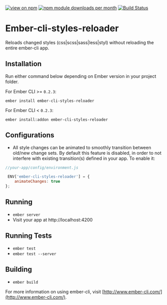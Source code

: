 [![view on npm](http://img.shields.io/npm/v/ember-cli-styles-reloader.svg)](https://www.npmjs.org/package/ember-cli-styles-reloader)
[![npm module downloads per month](http://img.shields.io/npm/dm/ember-cli-styles-reloader.svg)](https://www.npmjs.org/package/ember-cli-styles-reloader)
[![Build Status](https://travis-ci.org/xomaczar/ember-cli-styles-reloader.png?branch=master)](https://travis-ci.org/xomaczar/ember-cli-styles-reloader)

# Ember-cli-styles-reloader
Reloads changed styles (css|scss|sass|less|styl) without reloading the entire ember-cli app.

## Installation

Run either command below depending on Ember version in your project folder.

For Ember CLI >= `0.2.3`:

```shell
ember install ember-cli-styles-reloader
```

For Ember CLI < `0.2.3`:

```shell
ember install:addon ember-cli-styles-reloader
```

## Configurations

* All style changes can be animated to smoothly transition between old/new change sets.
By default this feature is disabled, in order to not interfere with existing transition(s) defined
in your app. To enable it:

```javascript
//your-app/config/environment.js

 ENV['ember-cli-styles-reloader'] = {
    animateChanges: true
};
```

## Running

* `ember server`
* Visit your app at http://localhost:4200

## Running Tests

* `ember test`
* `ember test --server`

## Building

* `ember build`

For more information on using ember-cli, visit [http://www.ember-cli.com/](http://www.ember-cli.com/).
